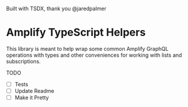 Built with TSDX, thank you @jaredpalmer

# Amplify TypeScript Helpers

This library is meant to help wrap some common Amplify GraphQL operations with types and other conveniences for working with lists and subscriptions.

TODO

- [ ] Tests
- [ ] Update Readme
- [ ] Make it Pretty
